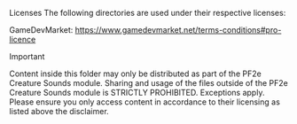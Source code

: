 Licenses
The following directories are used under their respective licenses:

GameDevMarket: https://www.gamedevmarket.net/terms-conditions#pro-licence

Important

Content inside this folder may only be distributed as part of the PF2e Creature Sounds module.
Sharing and usage of the files outside of the PF2e Creature Sounds module is STRICTLY PROHIBITED.
Exceptions apply. Please ensure you only access content in accordance to their licensing as listed
above the disclaimer.
